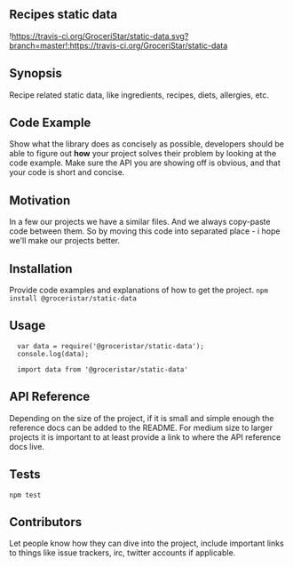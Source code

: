 ## Recipes static data

!https://travis-ci.org/GroceriStar/static-data.svg?branch=master!:https://travis-ci.org/GroceriStar/static-data

## Synopsis

Recipe related static data, like ingredients, recipes, diets, allergies, etc.

## Code Example

Show what the library does as concisely as possible, developers should be able to figure out **how** your project solves their problem by looking at the code example. Make sure the API you are showing off is obvious, and that your code is short and concise.

## Motivation

In a few our projects we have a similar files. And we always copy-paste code between them. So by moving this code into separated place - i hope we'll make our projects better.


## Installation

Provide code examples and explanations of how to get the project.
`npm install @groceristar/static-data`

## Usage

```
  var data = require('@groceristar/static-data');
  console.log(data);

```

```
  import data from '@groceristar/static-data'
```

## API Reference

Depending on the size of the project, if it is small and simple enough the reference docs can be added to the README. For medium size to larger projects it is important to at least provide a link to where the API reference docs live.

## Tests

`npm test`


## Contributors

Let people know how they can dive into the project, include important links to things like issue trackers, irc, twitter accounts if applicable.
